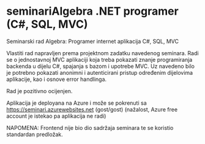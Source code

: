 # seminariAlgebra .NET programer (C#, SQL, MVC)
Seminarski rad Algebra: Programer internet aplikacija C#, SQL, MVC

Vlastiti rad napravljen prema projektnom zadatku navedenog seminara.
Radi se o jednostavnoj MVC aplikaciji koja treba pokazati znanje programiranja backenda u dijelu C#, spajanja s bazom i upotrebe MVC. Uz navedeno bilo je potrebno pokazati anonimni i autenticirani pristup određenim dijelovima aplikacije, kao i osnove error handlinga.

Rad je pozitivno ocijenjen.

Aplikacija je deployana na Azure i može se pokrenuti sa https://seminari.azurewebsites.net (gost/gost)
(nažalost, Azure free account je istekao pa aplikacija ne radi)

NAPOMENA: Frontend nije bio dio sadržaja seminara te se koristio standardan predložak.
